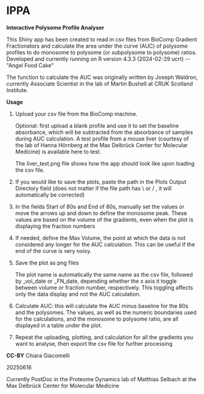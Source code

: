 # IPPA
**Interactive Polysome Profile Analyser**

This Shiny app has been created to read in csv files from BioComp Gradient Fractionators and calculate the area under the curve (AUC) of polysome profiles to do monosome to polysome (or subpolysome to polysome) ratios.
Developed and currently running on R version 4.3.3 (2024-02-29 ucrt) -- "Angel Food Cake"

The function to calculate the AUC was originally written by Joseph Waldron, currently Associate Scientist in the lab of Martin Bushell at CRUK Scotland Institute.

**Usage**
1) Upload your csv file from the BioComp machine.
   
   Optional: first upload a blank profile and use it to set the baseline absorbance, which will be subtracted from the absorbance of samples during AUC calculation.
   A test profile from a mouse liver (courtesy of the lab of Hanna Hörnberg at the Max Delbrück Center for Molecular Medicine) is available here to test.
   
   The liver_test.png file shows how the app should look like upon loading the csv file.
   
2) If you would like to save the plots, paste the path in the Plots Output Directory field (does not matter if the file path has \ or / , it will automatically be corrected)
   
3) In the fields Start of 80s and End of 80s, manually set the values or move the arrows up and down to define the monosome peak.
   These values are based on the volume of the gradients, even when the plot is displaying the fraction numbers
   
4) If needed, define the Max Volume, the point at which the data is not considered any longer for the AUC calculation. This can be useful if the end of the curve is very noisy.
   
5) Save the plot as png files
   
   The plot name is automatically the same name as the csv file, followed by _vol_date or _FN_date, depending whether the x axis it toggle between volume or fraction number, respectively. This toggling affects only the data display and not the AUC calculation.
   
6) Calculate AUC: this will calculate the AUC minus baseline for the 80s and the polysomes.
   The values, as well as the numeric boundaries used for the calculations, and the monosome to polysome ratio, are all displayed in a table under the plot.

7) Repeat the uploading, plotting, and calculation for all the gradients you want to analyse, then export the csv file for further processing
   
**CC-BY**
Chiara Giacomelli

20250616

Currently PostDoc in the Proteome Dynamics lab of Matthias Selbach at the Max Delbrück Center for Molecular Medicine
